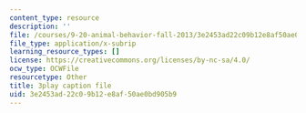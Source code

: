 ```yaml
---
content_type: resource
description: ''
file: /courses/9-20-animal-behavior-fall-2013/3e2453ad22c09b12e8af50ae0bd905b9_472237.srt
file_type: application/x-subrip
learning_resource_types: []
license: https://creativecommons.org/licenses/by-nc-sa/4.0/
ocw_type: OCWFile
resourcetype: Other
title: 3play caption file
uid: 3e2453ad-22c0-9b12-e8af-50ae0bd905b9
---
```

